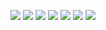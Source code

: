 ![](https://github.com/planktonaz/finalBoss/blob/main/src/assets/reg.png)
![](https://github.com/planktonaz/finalBoss/blob/main/src/assets/login.png)
![](https://github.com/planktonaz/finalBoss/blob/main/src/assets/profile.png)
![](https://github.com/planktonaz/finalBoss/blob/main/src/assets/messages.png)
![](https://github.com/planktonaz/finalBoss/blob/main/src/assets/posts.png)
![](https://github.com/planktonaz/finalBoss/blob/main/src/assets/users.png)
![](https://github.com/planktonaz/finalBoss/blob/main/src/assets/logout.png)